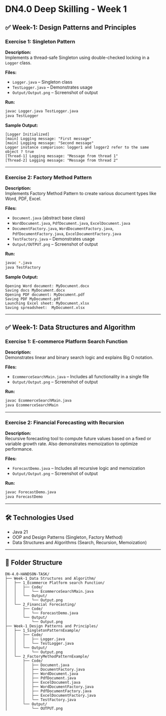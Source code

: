 
# DN4.0 Deep Skilling - Week 1

## ✅ Week-1: Design Patterns and Principles

### Exercise 1: Singleton Pattern

**Description:**  
Implements a thread-safe Singleton using double-checked locking in a `Logger` class.

**Files:**
- `Logger.java` – Singleton class  
- `TestLogger.java` – Demonstrates usage  
- `Output/Output.png` – Screenshot of output  

**Run:**
```bash
javac Logger.java TestLogger.java
java TestLogger
```

**Sample Output:**
```
[Logger Initialized]
[main] Logging message: "First message"
[main] Logging message: "Second message"
Logger instance comparison: logger1 and logger2 refer to the same object ? true
[Thread-1] Logging message: "Message from thread 1"
[Thread-2] Logging message: "Message from thread 2"
```

---

### Exercise 2: Factory Method Pattern

**Description:**  
Implements Factory Method Pattern to create various document types like Word, PDF, Excel.

**Files:**
- `Document.java` (abstract base class)  
- `WordDocument.java`, `PdfDocument.java`, `ExcelDocument.java`  
- `DocumentFactory.java`, `WordDocumentFactory.java`, `PdfDocumentFactory.java`, `ExcelDocumentFactory.java`  
- `TestFactory.java` – Demonstrates usage  
- `Output/OUTPUT.png` – Screenshot of output  

**Run:**
```bash
javac *.java
java TestFactory
```

**Sample Output:**
```
Opening Word document: MyDocument.docx
Saving docs MyDocument.docx
Opening PDF document: MyDocument.pdf
Saving PDF MyDocument.pdf
Launching Excel sheet: MyDocument.xlsx
Saving spreadsheet:  MyDocument.xlsx
```

---

## ✅ Week-1: Data Structures and Algorithm

### Exercise 1: E-commerce Platform Search Function

**Description:**  
Demonstrates linear and binary search logic and explains Big O notation.

**Files:**
- `EcommerceSearchMain.java` – Includes all functionality in a single file  
- `Output/Output.png` – Screenshot of output  

**Run:**
```bash
javac EcommerceSearchMain.java
java EcommerceSearchMain
```

---

### Exercise 2: Financial Forecasting with Recursion

**Description:**  
Recursive forecasting tool to compute future values based on a fixed or variable growth rate. Also demonstrates memoization to optimize performance.

**Files:**
- `ForecastDemo.java` – Includes all recursive logic and memoization  
- `Output/Output.png` – Screenshot of output  

**Run:**
```bash
javac ForecastDemo.java
java ForecastDemo
```

---

## 🛠️ Technologies Used

- Java 21  
- OOP and Design Patterns (Singleton, Factory Method)  
- Data Structures and Algorithms (Search, Recursion, Memoization)

---

## 📁 Folder Structure

```
DN-4.0-HANDSON-TASK/
├── Week-1_Data Structures and Algorithm/
│   ├── 1_Ecommerce Platform search Function/
│   │   ├── Code/
│   │   │   └── EcommerceSearchMain.java
│   │   └── Output/
│   │       └── Output.png
│   └── 2_Financial Forecasting/
│       ├── Code/
│       │   └── ForecastDemo.java
│       └── Output/
│           └── Output.png
├── Week-1_Design Patterns and Principles/
│   ├── 1_SingletonPatternExample/
│   │   ├── Code/
│   │   │   ├── Logger.java
│   │   │   └── TestLogger.java
│   │   └── Output/
│   │       └── Output.png
│   └── 2_FactoryMethodPatternExample/
│       ├── Code/
│       │   ├── Document.java
│       │   ├── DocumentFactory.java
│       │   ├── WordDocument.java
│       │   ├── PdfDocument.java
│       │   ├── ExcelDocument.java
│       │   ├── WordDocumentFactory.java
│       │   ├── PdfDocumentFactory.java
│       │   ├── ExcelDocumentFactory.java
│       │   └── TestFactory.java
│       └── Output/
│           └── OUTPUT.png
```
